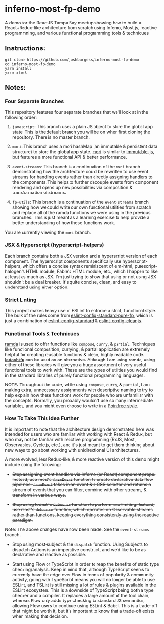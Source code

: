 # inferno-most-fp-demo
A demo for the ReactJS Tampa Bay meetup showing how to build a React+Redux-like architecture from scratch using Inferno, Most.js, reactive programmning, and various functional programming tools & techniques


## Instructions:

```
git clone https://github.com/joshburgess/inferno-most-fp-demo
cd inferno-most-fp-demo
yarn install
yarn start
```


## Notes:

### Four Separate Branches

This repository features four separate branches that we'll look at in the following order:

1. `javascript`: This branch uses a plain JS object to store the global app state. This is the default branch you will be on when first cloning the repository. There is no master branch.

2. `mori`: This branch uses a mori hashMap (an immutable & persistent data structure) to store the global app state. [mori](https://github.com/swannodette/mori) is similar to [immutable-js](https://github.com/facebook/immutable-js), but features a more functional API & better performance.

3. `event-streams`: This branch is a continuation of the `mori` branch demonstrating how the architecture could be rewritten to use event streams for handling events rather than directly assigning handlers to the components. This helps to further decouple events from component rendering and opens up new possibilities via composition & transformation of streams.

4. `fp-utils`: This branch is a continuation of the `event-streams` branch showing how we could write our own functional utilities from scratch and replace all of the ramda functions we were using in the previous branches. This is just meant as a learning exercise to help provide a better understanding of how these functions work.

You are currently viewing the `mori` branch.

### JSX & Hyperscript (hyperscript-helpers)

Each branch contains both a JSX version and a hyperscript version of each component. The hyperscript components specifically use hyperscript-helpers, which offers a concise syntax reminiscent of elm-html, purescript-halogen's HTML module, Fable's HTML module, etc., which I happen to like at least as much as JSX. I'm just trying to show that using or not using JSX shouldn't be a deal breaker. It's quite concise, clean, and easy to understand using either option.

### Strict Linting

This project makes heavy use of ESLint to enforce a strict, functional style. The bulk of the rules come from [eslint-config-standard-pure-fp](https://github.com/joshburgess/eslint-config-standard-pure-fp), which is just a combination of [eslint-config-standard](https://github.com/feross/eslint-config-standard) & [eslint-config-cleanjs](https://github.com/bodil/eslint-config-cleanjs).

### Functional Tools & Techniques

[ramda](https://github.com/ramda/ramda) is used to offer functions like `compose`, `curry`, & `partial`. Techniques like functional composition, currying, & partial application are extremely helpful for creating reusable functions & clean, highly readable code. [lodash/fp](https://github.com/lodash/lodash/wiki/FP-Guide) can be used as an alternative. Although I am using ramda, using either of these libraries will give you a huge assortment of very useful functional tools to work with. These are the types of utilities you would find in the standard libraries of purely functional programming languages.

NOTE: Throughout the code, while using `compose`, `curry`, & `partial`, I am making extra, unnecessary assignments with descriptive naming to try to help explain how these functions work for people who are unfamiliar with the concepts. Normally, you probably wouldn't use so many intermediate variables, and you might even choose to write in a [Pointfree style](https://drboolean.gitbooks.io/mostly-adequate-guide/content/ch5.html#pointfree#pointfree).

### How To Take This Idea Further

It is important to note that the architecture design demonstrated here was intended for users who are familiar with working with React & Redux, but who may not be familiar with reactive programming (RxJS, Most, Observables, Cycle.js, etc.), and it's just meant to get them thinking about new ways to go about working with unidirectional UI architectures.

A more evolved, less Redux-like, & more reactive version of this demo might include doing the following:

* ~~Stop assigning event handlers via Inferno (or React) component props. Instead, use most's `fromEvent` function to create declarative data flow pipelines. `fromEvent` takes in an event & a CSS selector and returns a stream of events that you can filter, combine with other streams, & transform in various ways.~~

* ~~Stop using lodash's `debounce` function to perform rate limiting. Instead, use most's `debounce` function, which operates on Observable streams rather than functions, keeping everything consistently using the reactive paradigm.~~

Note: The above changes have now been made. See the `event-streams` branch.

* Stop using most-subject & the `dispatch` function. Using Subjects to dispatch Actions is an imperative construct, and we'd like to be as declarative and reactive as possible.

* Start using Flow or TypeScript in order to reap the benefits of static type checking/analysis. Keep in mind that, although TypeScript seems to currently have the edge over Flow in terms of popularity & community activity, going with TypeScript means you will no longer be able to use ESLint, and TSLint is still missing a lot of rules & plugins available in the ESLint ecosystem. This is a downside of TypeScript being both a type checker and a compiler. It replaces a large amount of the tool chain, whereas Flow only adds type checking to standard JS semantics, allowing Flow users to continue using ESLint & Babel. This is a trade-off that might be worth it, but it's important to know that a trade-off exists when making that decision.

